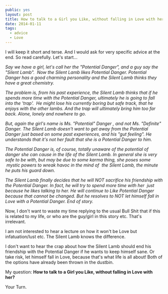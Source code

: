 ```yaml
---
public: yes
layout: post
title: How to talk to a Girl you Like, without falling in Love with her?
date: 2014-01-11
tags:
  - advice
  - Love
---
```


I will keep it short and terse. And I would ask for very specific advice at the end. So read carefully. Let's start...

_Say we have a girl, let's call her the "Potential Danger", and a guy say the "Silent Lamb".  Now the Silent Lamb likes Potential Danger. Potential Danger has a good charming personality and the Silent Lamb thinks they have a great chemistry._

_The problem is, from his past experience, the Silent Lamb thinks that if he spends more time with the Potential Danger, ultimately he is going to fall into the 'trap'.  He might lose his currently boring but safe track, that he enjoys with the other lambs. And the trap will ultimately bring him too far back. Alone, lonely and nowhere to go._

_But, again the girl's name is Ms. "Potential" Danger , and not Ms. "Definite" Danger. The Silent Lamb doesn't want to get away from the Potential Danger just based on some past experiences, and his "gut feeling". He understands that it's not her fault that she is a Potential Danger to him._ 

_The Potential Danger is, of course, totally unaware of the potential of danger she can cause in the life of the Silent Lamb. In general she is very safe to be with, but may be due to some karma thing, she poses some  mystic powers to wreak havoc in the mind of  the Silent Lamb, the minute he puts his guard down._ 

_The Silent Lamb finally decides that he will NOT sacrifice his friendship with the Potential Danger. In fact, he will try to spend more time with her  just because he likes talking to her. He will continue to Like Potential Danger because that cannot be changed. But he resolves to NOT let himself fall in Love with a Potential Danger. End of story._


Now, I don't want to waste my time replying to the usual Bull Shit that if this is related to my life, or who are the guy/girl in this story etc. That's irrelevant. 

I am not interested to hear a lecture on how it won't be Love but infatuation/lust etc. The Silent Lamb knows the difference.

I don't want to hear the crap about how the Silent Lamb should end his friendship with the Potential Danger if he wants to keep himself sane. Or take risk, let himself fall in Love, because that's what life is all about! Both of the options have already been thrown in the dustbin.

My question: **How to talk to a Girl you Like, without falling in Love with her?**

Your Turn.
